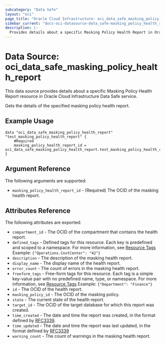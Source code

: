 ```yaml
---
subcategory: "Data Safe"
layout: "oci"
page_title: "Oracle Cloud Infrastructure: oci_data_safe_masking_policy_health_report"
sidebar_current: "docs-oci-datasource-data_safe-masking_policy_health_report"
description: |-
  Provides details about a specific Masking Policy Health Report in Oracle Cloud Infrastructure Data Safe service
---
```


# Data Source: oci_data_safe_masking_policy_health_report
This data source provides details about a specific Masking Policy Health Report resource in Oracle Cloud Infrastructure Data Safe service.

Gets the details of the specified masking policy health report.

## Example Usage

```hcl
data "oci_data_safe_masking_policy_health_report" "test_masking_policy_health_report" {
	#Required
	masking_policy_health_report_id = oci_data_safe_masking_policy_health_report.test_masking_policy_health_report.id
}
```

## Argument Reference

The following arguments are supported:

* `masking_policy_health_report_id` - (Required) The OCID of the masking health report.


## Attributes Reference

The following attributes are exported:

* `compartment_id` - The OCID of the compartment that contains the health report.
* `defined_tags` - Defined tags for this resource. Each key is predefined and scoped to a namespace. For more information, see [Resource Tags](https://docs.cloud.oracle.com/iaas/Content/General/Concepts/resourcetags.htm) Example: `{"Operations.CostCenter": "42"}` 
* `description` - The description of the masking health report.
* `display_name` - The display name of the health report.
* `error_count` - The count of errors in the masking health report.
* `freeform_tags` - Free-form tags for this resource. Each tag is a simple key-value pair with no predefined name, type, or namespace. For more information, see [Resource Tags](https://docs.cloud.oracle.com/iaas/Content/General/Concepts/resourcetags.htm)  Example: `{"Department": "Finance"}` 
* `id` - The OCID of the health report.
* `masking_policy_id` - The OCID of the masking policy.
* `state` - The current state of the health report.
* `target_id` - The OCID of the target database for which this report was created.
* `time_created` - The date and time the report was created, in the format defined by [RFC3339](https://tools.ietf.org/html/rfc3339). 
* `time_updated` - The date and time the report was last updated, in the format defined by [RFC3339](https://tools.ietf.org/html/rfc3339)  
* `warning_count` - The count of warnings in the masking health report.

